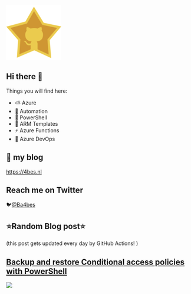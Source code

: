 ![Github Star](Assets/github-stars-logo_Color.png)

## Hi there 👋

Things you will find here:
- ⛅ Azure
- 🚗 Automation
- 🐚 PowerShell
- 💪 ARM Templates
- ⚡ Azure Functions
- 🚀 Azure DevOps


## 📝 my blog
<https://4bes.nl>

## Reach me on Twitter
🐦[@Ba4bes](https://twitter.com/Ba4bes)

<!---
- 🔭 I’m currently working on ...
- 🌱 I’m currently learning ...
- 👯 I’m looking to collaborate on ...
- 🤔 I’m looking for help with ...
- 💬 Ask me about ...
- 📫 How to reach me: ...
- 😄 Pronouns: ...
- ⚡ Fun fact: I have a standard poodle 🐩

-->

## ⭐Random Blog post⭐

(this post gets updated every day by GitHub Actions! )

<!-- Link -->
## [Backup and restore Conditional access policies with PowerShell](https://4bes.nl/2020/11/22/backup-and-restore-conditional-access-policies-with-powershell/?utm_source=rss&utm_medium=rss&utm_campaign=backup-and-restore-conditional-access-policies-with-powershell)

<a href="https://4bes.nl/2020/11/22/backup-and-restore-conditional-access-policies-with-powershell/?utm_source=rss&utm_medium=rss&utm_campaign=backup-and-restore-conditional-access-policies-with-powershell"><img src="https://4bes.nl/wp-content/uploads/2020/11/BackupRestoreCA0tn2.png" height="250px"></a>



